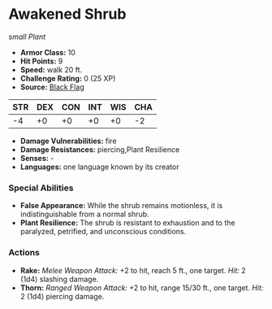 # Awakened Shrub

*small* *Plant*

- **Armor Class:** 10
- **Hit Points:** 9 
- **Speed:** walk 20 ft.
- **Challenge Rating:** 0 (25 XP)
- **Source:** [Black Flag](https://koboldpress.com/kpstore/product/tovrpg-pg-mv/)

| STR | DEX | CON | INT | WIS | CHA |
| --- | --- | --- | --- | --- | --- |
| -4 | +0 | +0 | +0 | +0 | -2 |

- **Damage Vulnerabilities:** fire
- **Damage Resistances:** piercing,Plant Resilience
- **Senses:** -
- **Languages:** one language known by its creator

### Special Abilities

- **False Appearance:** While the shrub remains motionless, it is indistinguishable from a normal shrub.
- **Plant Resilience:** The shrub is resistant to exhaustion and to the paralyzed, petrified, and unconscious conditions.

### Actions

- **Rake:** _Melee Weapon Attack:_ +2 to hit, reach 5 ft., one target. _Hit:_ 2 (1d4) slashing damage.
- **Thorn:** _Ranged Weapon Attack:_ +2 to hit, range 15/30 ft., one target. _Hit:_ 2 (1d4) piercing damage.
